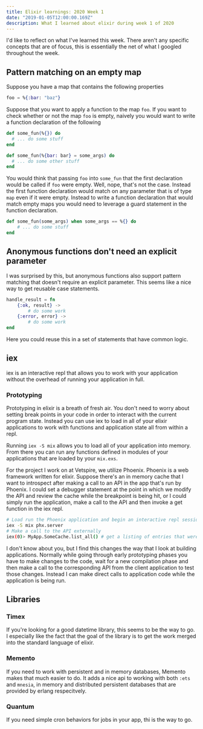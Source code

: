 ```yaml
---
title: Elixir learnings: 2020 Week 1 
date: "2019-01-05T12:00:00.169Z"
description: What I learned about elixir during week 1 of 2020
---
```


I'd like to reflect on what I've learned this week. There aren't any specific concepts that are of focus, this is essentially the net of what I googled throughout the week.

## Pattern matching on an empty map

Suppose you have a map that contains the following properties

```elixir
foo = %{:bar: "baz"}
```

Suppose that you want to apply a function to the map `foo`. If you want to check whether or not the map `foo` is empty, naively you would want to write a  function declaration of the following

```elixir
def some_fun(%{}) do
  # ... do some stuff 
end

def some_fun(%{bar: bar} = some_args) do
  # ... do some other stuff
end
```

You would think that passing `foo` into `some_fun` that the first declaration would be called if `foo` were empty. Well, nope, that's not the case. Instead the first function declaration would match on any parameter that is of type `map` even if it were empty. Instead to write a function declaration that would match empty maps you would need to leverage a guard statement in the function declaration.

```elixir
def some_fun(some_args) when some_args == %{} do
    # ... do some stuff
end
```

## Anonymous functions don't need an explicit parameter

I was surprised by this, but anonymous functions also support pattern matching that doesn't require an explicit parameter. This seems like a nice way to get reusable case statements.

```elixir
handle_result = fn
    {:ok, result} ->
        # do some work
    {:error, error} ->
        # do some work
end
```

Here you could reuse this in a set of statements that have common logic.

## iex

iex is an interactive repl that allows you to work with your application without the overhead of running your application in full.

### Prototyping

Prototyping in elixir is a breath of fresh air. You don't need to worry about setting break points in your code in order to interact with the current program state. Instead you can use iex to load in all of your elixir applications to work with functions and application state all from within a repl.

Running `iex -S mix` allows you to load all of your application into memory. From there you can run any functions defined in modules of your applications that are loaded by your `mix.exs`.

For the project I work on at Vetspire, we utilize Phoenix. Phoenix is a web framework written for elixir. Suppose there's an in memory cache that I want to introspect after making a call to an API in the app that's run by Phoenix. I could set a debugger statement at the point in which we modify the API and review the cache while the breakpoint is being hit, or I could simply run the application, make a call to the API and then invoke a get function in the iex repl.

```bash
# Load run the Phoenix application and begin an interactive repl session
iex -S mix phx.server
# Make a call to the API externally
iex(0)> MyApp.SomeCache.list_all() # get a listing of entries that were added to the cache.
```

I don't know about you, but I find this changes the way that I look at building applications. Normally while going through early prototyping phases you have to make changes to the code, wait for a new compilation phase and then make a call to the corresponding API from the client application to test those changes. Instead I can make direct calls to application code while the application is being run.

## Libraries

### Timex

If you're looking for a good datetime library, this seems to be the way to go. I especially like the fact that the goal of the library is to get the work merged into the standard language of elixir.

### Memento

If you need to work with persistent and in memory databases, Memento makes that much easier to do. It adds a nice api to working with both `:ets` and `mnesia`, in memory and distributed persistent databases that are provided by erlang respecitvely.

### Quantum

If you need simple cron behaviors for jobs in your app, thi is the way to go.
